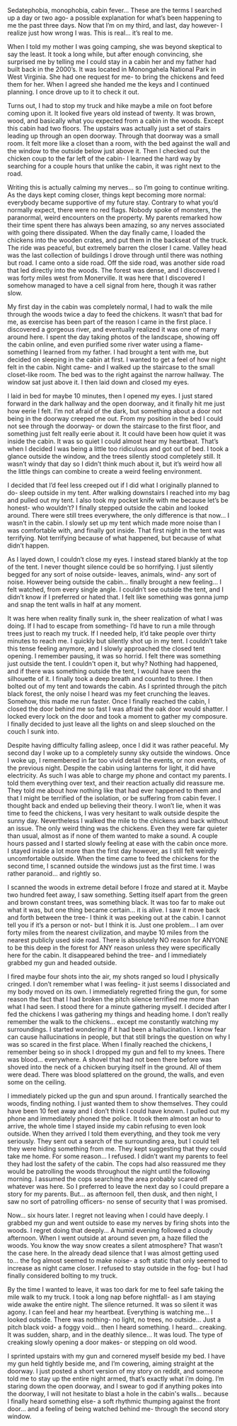 Sedatephobia, monophobia, cabin fever…  These are the terms I searched up a day or two ago- a possible explanation for what’s been happening to me the past three days. Now that I’m on my third, and last, day however- I realize just how wrong I was. This is real… it’s real to me. 

When I told my mother I was going camping, she was beyond skeptical to say the least. It took a long while, but after enough convincing, she surprised me by telling me I could stay in a cabin her and my father had built back in the 2000’s. It was located in Monongahela National Park in West Virginia. She had one request for me- to bring the chickens and feed them for her. When I agreed she handed me the keys and I continued planning. I once drove up to it to check it out. 

Turns out, I had to stop my truck and hike maybe a mile on foot before coming upon it. It looked five years old instead of twenty. It was brown, wood, and basically what you expected from a cabin in the woods. Except this cabin had two floors. The upstairs was actually just a set of stairs leading up through an open doorway. Through that doorway was a small room. It felt more like a closet than a room, with the bed against the wall and the window to the outside below just above it. Then I checked out the chicken coup to the far left of the cabin- I learned the hard way by searching for a couple hours that unlike the cabin, it was right next to the road. 

Writing this is actually calming my nerves… so I’m going to continue writing. As the days kept coming closer, things kept becoming more normal: everybody became supportive of my future stay. Contrary to what you’d normally expect, there were no red flags. Nobody spoke of monsters, the paranormal, weird encounters on the property. My parents remarked how their time spent there has always been amazing, so any nerves associated with going there dissipated. When the day finally came, I loaded the chickens into the wooden crates, and put them in the backseat of the truck. The ride was peaceful, but extremely barren the closer I came. Valley head was the last collection of buildings I drove through until there was nothing but road. I came onto a side road. Off the side road, was another side road that led directly into the woods. The forest was dense, and I discovered I was forty miles west from Monerville. It was here that I discovered I somehow managed to have a cell signal from here, though it was rather slow. 

My first day in the cabin was completely normal, I had to walk the mile through the woods twice a day to feed the chickens. It wasn’t that bad for me, as exercise has been part of the reason I came in the first place. I discovered a gorgeous river, and eventually realized it was one of many around here. I spent the day taking photos of the landscape, showing off the cabin online, and even purified some river water using a flame- something I learned from my father. I had brought a tent with me, but decided on sleeping in the cabin at first. I wanted to get a feel of how night felt in the cabin. Night came- and I walked up the staircase to the small closet-like room. The bed was to the right against the narrow hallway. The window sat just above it. I then laid down and closed my eyes. 

I laid in bed for maybe 10 minutes, then I opened my eyes. I just stared forward in the dark hallway and the open doorway, and it finally hit me just how eerie I felt. I’m not afraid of the dark, but something about a door not being in the doorway creeped me out. From my position in the bed I could not see through the doorway- or down the staircase to the first floor, and something just felt really eerie about it. It could have been how quiet it was inside the cabin. It was so quiet I could almost hear my heartbeat. That’s when I decided I was being a little too ridiculous and got out of bed. I took a glance outside the window, and the trees silently stood completely still. It wasn’t windy that day so I didn’t think much about it, but it’s weird how all the little things can combine to create a weird feeling environment. 

I decided that I’d feel less creeped out if I did what I originally planned to do- sleep outside in my tent. After walking downstairs I reached into my bag and pulled out my tent. I also took my pocket knife with me because let’s be honest- who wouldn’t? I finally stepped outside the cabin and looked around. There were still trees everywhere, the only difference is that now… I wasn’t in the cabin. I slowly set up my tent which made more noise than I was comfortable with, and finally got inside. That first night in the tent was terrifying. Not terrifying because of what happened, but because of what didn’t happen. 

As I layed down, I couldn’t close my eyes. I instead stared blankly at the top of the tent. I never thought silence could be so horrifying. I just silently begged for any sort of noise outside- leaves, animals, wind- any sort of noise. However being outside the cabin… finally brought a new feeling… I felt watched, from every single angle. I couldn’t see outside the tent, and I didn’t know if I preferred or hated that. I felt like something was gonna jump and snap the tent walls in half at any moment. 

It was here when reality finally sunk in, the sheer realization of what I was doing. If I had to escape from something- I’d have to run a mile through trees just to reach my truck. If I needed help, it’d take people over thirty minutes to reach me. I quickly but silently shot up in my tent. I couldn’t take this tense feeling anymore, and I slowly approached the closed tent opening. I remember pausing, it was so horrid. I felt there was something just outside the tent. I couldn't open it, but why? Nothing had happened, and if there was something outside the tent, I would have seen the silhouette of it. I finally took a deep breath and counted to three. I then bolted out of my tent and towards the cabin. As I sprinted through the pitch black forest, the only noise I heard was my feet crunching the leaves. Somehow, this made me run faster. Once I finally reached the cabin, I closed the door behind me so fast I was afraid the oak door would shatter. I locked every lock on the door and took a moment to gather my composure. I finally decided to just leave all the lights on and sleep slouched on the couch I sunk into. 

Despite having difficulty falling asleep, once I did it was rather peaceful. My second day I woke up to a completely sunny sky outside the windows. Once I woke up, I remembered in far too vivid detail the events, or non events, of the previous night. Despite the cabin using lanterns for light, it did have electricity. As such I was able to charge my phone and contact my parents. I told them everything over text, and their reaction actually did reassure me. They told me about how nothing like that had ever happened to them and that I might be terrified of the isolation, or be suffering from cabin fever. I thought back and ended up believing their theory. I won’t lie, when it was time to feed the chickens, I was very hesitant to walk outside despite the sunny day. Nevertheless I walked the mile to the chickens and back without an issue. 
The only weird thing was the chickens. Even they were far quieter than usual, almost as if none of them wanted to make a sound. A couple hours passed and I started slowly feeling at ease with the cabin once more. I stayed inside a lot more than the first day however, as I still felt weirdly uncomfortable outside. When the time came to feed the chickens for the second time, I scanned outside the windows just as the first time. I was rather paranoid… and rightly so.

I scanned the woods in extreme detail before I froze and stared at it. Maybe two hundred feet away, I saw something. Setting itself apart from the green and brown constant trees, was something black. It was too far to make out what it was, but one thing became certain… it is alive. I saw it move back and forth between the tree- I think it was peeking out at the cabin. I cannot tell you if it’s a person or not- but I think it is. Just one problem… I am over forty miles from the nearest civilization, and maybe 10 miles from the nearest publicly used side road. There is absolutely NO reason for ANYONE to be this deep in the forest for ANY reason unless they were specifically here for the cabin. It disappeared behind the tree- and I immediately grabbed my gun and headed outside. 

I fired maybe four shots into the air, my shots ranged so loud I physically cringed. I don’t remember what I was feeling- it just seems I dissociated and my body moved on its own. I immediately regretted firing the gun, for some reason the fact that I had broken the pitch silence terrified me more than what I had seen. I stood there for a minute gathering myself. I decided after I fed the chickens I was gathering my things and heading home. I don’t really remember the walk to the chickens… except me constantly watching my surroundings. I started wondering if it had been a hallucination. I know fear can cause hallucinations in people, but that still brings the question on why I was so scared in the first place. When I finally reached the chickens, I remember being so in shock I dropped my gun and fell to my knees. There was blood… everywhere. A shovel that had not been there before was shoved into the neck of a chicken burying itself in the ground. All of them were dead. There was blood splattered on the ground, the walls, and even some on the ceiling. 

I immediately picked up the gun and spun around. I frantically searched the woods, finding nothing. I just wanted them to show themselves. They could have been 10 feet away 
and I don’t think I could have known. I pulled out my phone and immediately phoned the police. It took them almost an hour to arrive, the whole time I stayed inside my cabin refusing to even look outside. When they arrived I told them everything, and they took me very seriously. They sent out a search of the surrounding area, but I could tell they were hiding something from me. They kept suggesting that they could take me home. For some reason… I refused. I didn’t want my parents to feel they had lost the safety of the cabin. The cops had also reassured me they would be patrolling the woods throughout the night until the following morning. I assumed the cops searching the area probably scared off whatever was here. So I preferred to leave the next day so I could prepare a story for my parents. But… as afternoon fell, then dusk, and then night, I saw no sort of patrolling officers- no sense of security that I was promised. 

Now… six hours later. I regret not leaving when I could have deeply. I grabbed my gun and went outside to ease my nerves by firing shots into the woods. I regret doing that deeply… A humid evening followed a cloudy afternoon. When I went outside at around seven pm, a haze filled the woods. You know the way snow creates a silent atmosphere? That wasn’t the case here. In the already dead silence that I was almost getting used to… the fog almost seemed to make noise- a soft static that only seemed to increase as night came closer. I refused to stay outside in the fog- but I had finally considered bolting to my truck. 

By the time I wanted to leave, it was too dark for me to feel safe taking the mile walk to my truck. I took a long nap before nightfall- as I am staying wide awake the entire night. The silence returned. It was so silent it was agony. I can feel and hear my heartbeat. Everything is watching me… I looked outside. There was nothing- no light, no trees, no outside… Just a pitch black void- a foggy void… then I heard something. I heard… creaking. It was sudden, sharp, and in the deathly silence… It was loud. The type of creaking slowly opening a door makes- or stepping on old wood.

 I sprinted upstairs with my gun and cornered myself beside my bed. I have my gun held tightly beside me, and I’m cowering, aiming straight at the doorway. I just posted a short version of my story on reddit, and someone told me to stay up the entire night armed, that’s exactly what i’m doing. I’m staring down the open doorway, and I swear to god if anything pokes into the doorway, I will not hesitate to blast a hole in the cabin's walls… because I finally heard something else- a soft rhythmic thumping against the front door… and a feeling of being watched behind me- through the second story window.